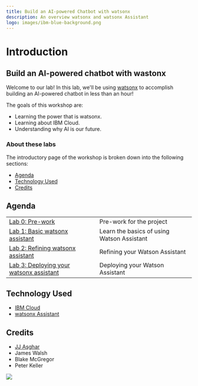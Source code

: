 ```yaml
---
title: Build an AI-powered Chatbot with watsonx
description: An overview watsonx and watsonx Assistant
logo: images/ibm-blue-background.png
---
```


# Introduction

## Build an AI-powered chatbot with wastonx

Welcome to our lab! In this lab, we'll be using <a href="https://ibm.biz/dev-watsonx"
                                                  data-goatcounter-click="counter.asgharlabs.io"
                                                  data-goatcounter-title="Chatbot Lab-generative-ai-for-developers">watsonx</a> to accomplish building an AI-powered chatbot in less than an hour!

The goals of this workshop are:

* Learning the power that is watsonx.
* Learning about IBM Cloud.
* Understanding why AI is our future.

### About these labs

The introductory page of the workshop is broken down into the following sections:

* [Agenda](#agenda)
* [Technology Used](#technology-used)
* [Credits](#credits)

## Agenda

|  |  |
| :--- | :--- |
| [Lab 0: Pre-work](pre-work/README.md) | Pre-work for the project |
| [Lab 1: Basic watsonx assistant](lab-1/README.md) | Learn the basics of using Watson Assistant |
| [Lab 2: Refining watsonx assistant](lab-2/README.md) | Refining your Watson Assistant |
| [Lab 3: Deploying your watsonx assistant](lab-2/README.md) | Deploying your Watson Assistant |

## Technology Used

* [IBM Cloud](https://cloud.ibm.com)
* [watsonx Assistant](https://developer.ibm.com/components/watson-assistant/)

## Credits

* [JJ Asghar](https://github.com/jjasghar)
* James Walsh
* Blake McGregor
* Peter Keller

<img src="https://count.asgharlabs.io/count?p=/main_chatbot_page">
